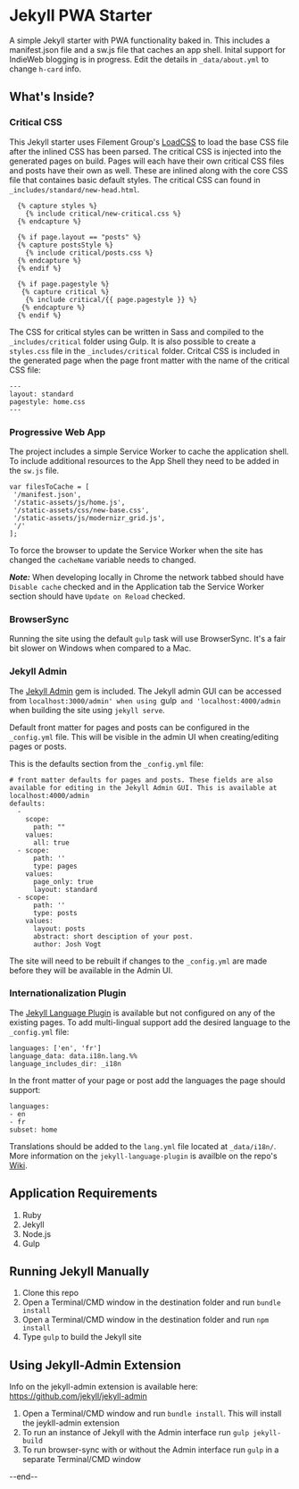# Jekyll PWA Starter

A simple Jekyll starter with PWA functionality baked in. This includes a manifest.json file and a sw.js file that caches an app shell. Inital support for IndieWeb blogging is in progress. Edit the details in `_data/about.yml` to change `h-card` info.

## What's Inside?
### Critical CSS
This Jekyll starter uses Filement Group's [LoadCSS](https://github.com/filamentgroup/loadCSS) to load the base CSS file after the inlined CSS has been parsed. The critical CSS is injected into the generated pages on build. Pages will each have their own critical CSS files and posts have their own as well. These are inlined along with the core CSS file that containes basic default styles. The critical CSS can found in `_includes/standard/new-head.html`.

```
  {% capture styles %}
    {% include critical/new-critical.css %}
  {% endcapture %}

  {% if page.layout == "posts" %}
  {% capture postsStyle %}
    {% include critical/posts.css %}
  {% endcapture %}
  {% endif %}

  {% if page.pagestyle %}
   {% capture critical %}
    {% include critical/{{ page.pagestyle }} %}
   {% endcapture %}
  {% endif %}
```

The CSS for critical styles can be written in Sass and compiled to the `_includes/critical` folder using Gulp. It is also possible to create a `styles.css` file in the `_includes/critical` folder. Critcal CSS is included in the generated page when the page front matter with the name of the critical CSS file:

```
---
layout: standard
pagestyle: home.css
---
```

### Progressive Web App
The project includes a simple Service Worker to cache the application shell. To include additional resources to the App Shell they need to be added in the `sw.js` file.

```
var filesToCache = [
 '/manifest.json',
 '/static-assets/js/home.js',
 '/static-assets/css/new-base.css',
 '/static-assets/js/modernizr_grid.js',
 '/'
];
```

To force the browser to update the Service Worker when the site has changed the `cacheName` variable needs to changed.

***Note:*** When developing locally in Chrome the network tabbed should have `Disable cache` checked and in the Application tab the Service Worker section should have `Update on Reload` checked.

### BrowserSync
Running the site using the default `gulp` task will use BrowserSync. It's a fair bit slower on Windows when compared to a Mac.

### Jekyll Admin
The [Jekyll Admin](https://github.com/jekyll/jekyll-admin) gem is included. The Jekyll admin GUI can be accessed from `localhost:3000/admin' when using `gulp` and 'localhost:4000/admin` when building the site using `jekyll serve`.

Default front matter for pages and posts can be configured in the `_config.yml` file. This will be visible in the admin UI when creating/editing pages or posts.

This is the defaults section from the `_config.yml` file:

```
# front matter defaults for pages and posts. These fields are also available for editing in the Jekyll Admin GUI. This is available at localhost:4000/admin
defaults:
  -
    scope:
      path: ""
    values:
      all: true
  - scope:
      path: ''
      type: pages
    values:
      page_only: true
      layout: standard
  - scope:
      path: ''
      type: posts
    values:
      layout: posts
      abstract: short desciption of your post.
      author: Josh Vogt
```
The site will need to be rebuilt if changes to the `_config.yml` are made before they will be available in the Admin UI.

### Internationalization Plugin
The [Jekyll Language Plugin](https://github.com/vwochnik/jekyll-language-plugin) is available but not configured on any of the existing pages. To add multi-lingual support add the desired language to the `_config.yml` file:

```
languages: ['en', 'fr']
language_data: data.i18n.lang.%%
language_includes_dir: _i18n
```

In the front matter of your page or post add the languages the page should support:

```
languages:
- en
- fr
subset: home
```

Translations should be added to the `lang.yml` file located at `_data/i18n/`. More information on the `jekyll-language-plugin` is availble on the repo's [Wiki](https://github.com/vwochnik/jekyll-language-plugin/wiki).



## Application Requirements

1. Ruby
2. Jekyll
3. Node.js
4. Gulp

## Running Jekyll Manually

1. Clone this repo
2. Open a Terminal/CMD window in the destination folder and run `bundle install`
2. Open a Terminal/CMD window in the destination folder and run `npm install`
3. Type `gulp` to build the Jekyll site


## Using Jekyll-Admin Extension

Info on the jekyll-admin extension is available here: https://github.com/jekyll/jekyll-admin

1. Open a Terminal/CMD window and run `bundle install`. This will install the jeykll-admin extension
2. To run an instance of Jekyll with the Admin interface run `gulp jekyll-build`
3. To run browser-sync with or without the Admin interface run `gulp` in a separate Terminal/CMD window

--end--
